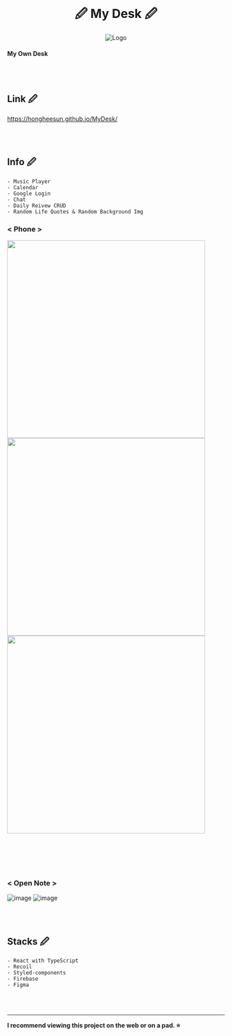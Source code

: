 <br />
<div align="center">
  <h1>🖉 My Desk 🖉</h1>
  <img src="https://user-images.githubusercontent.com/91399033/224224015-c960dd9b-ad3e-4741-a8bc-d661e3907e0f.png" alt="Logo" >
</div>

#### My Own Desk

<br /><br />
## Link 🖉
https://hongheesun.github.io/MyDesk/

<br /><br />
## Info 🖉
```
- Music Player
- Calendar
- Google Login
- Chat
- Daily Reivew CRUD
- Random Life Quotes & Random Background Img
```

### < Phone >
<img src="https://user-images.githubusercontent.com/91399033/224226487-4786f824-c695-4b8a-8191-84ea605ffc67.png"  width="458">
<div display="flex">
  <img src="https://user-images.githubusercontent.com/91399033/224228396-0acd83c2-f4c0-4f37-b17f-f3d2496946a7.png" width="458">
  <img src="https://user-images.githubusercontent.com/91399033/224228865-a8a35587-f8d4-4362-9c25-fd6aab945278.png" width="458">
<div/>

<br /><br />
<br /><br />

### < Open Note >
![image](https://user-images.githubusercontent.com/91399033/224228035-3171641d-8260-4f37-bebd-3a7f4ae1449b.png)
![image](https://user-images.githubusercontent.com/91399033/224227895-42050c33-ead7-4abb-8671-01a368be177d.png)


<br /><br />
## Stacks 🖉
```
- React with TypeScript
- Recoil
- Styled-components
- Firebase
- Figma
```

<br /><br />
<hr>
<b>I recommend viewing this project on the web or on a pad. ⭐️</b>
